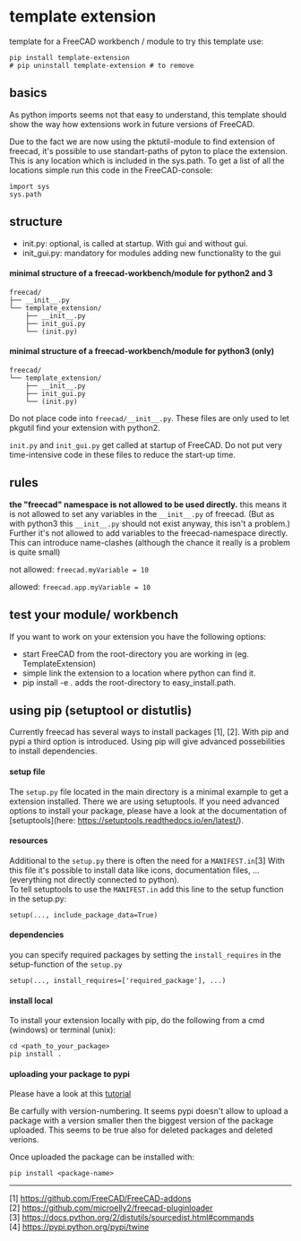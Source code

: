 # template extension
template for a FreeCAD workbench / module
to try this template use:
```
pip install template-extension
# pip uninstall template-extension # to remove
```

## basics
As python imports seems not that easy to understand, this template should show the way how extensions work in future versions of FreeCAD.

Due to the fact we are now using the pktutil-module to find extension of freecad, it's possible to use standart-paths of pyton to place the extension. This is any location which is included in the sys.path. To get a list of all the locations simple run this code in the FreeCAD-console:

```
ìmport sys
sys.path
```

## structure
- init.py: optional, is called at startup. With gui and without gui. <insert the exact use case>
- init_gui.py: mandatory for modules adding new functionality to the gui

#### minimal structure of a freecad-workbench/module for python2 and 3
```
freecad/
├── __init__.py
└── template_extension/
    ├── __init__.py
    ├── init_gui.py
    └── (init.py)
```

#### minimal structure of a freecad-workbench/module for python3 (only)
```
freecad/
└── template_extension/
    ├── __init__.py
    ├── init_gui.py
    └── (init.py)
```

Do not place code into `freecad/__init__.py`. These files are only used to let pkgutil find your extension with python2.

`init.py` and `init_gui.py` get called at startup of FreeCAD. Do not put very time-intensive code in these files to reduce the start-up time.

## rules

__the "freecad" namespace is not allowed to be used directly.__ this means it is not allowed to set any variables in the `__init__.py` of freecad. (But as with python3 this `__init__.py` should not exist anyway, this isn't a problem.)
Further it's not allowed to add variables to the freecad-namespace directly. This can introduce name-clashes (although the chance it really is a problem is quite small)

not allowed:
`freecad.myVariable = 10`

allowed:
`freecad.app.myVariable = 10`


## test your module/ workbench
If you want to work on your extension you have the following options:

- start FreeCAD from the root-directory you are working in (eg. TemplateExtension)
- simple link the extension to a location where python can find it.
- pip install -e . adds the root-directory to easy_install.path.

## using pip (setuptool or distutlis)
Currently freecad has several ways to install packages [1], [2]. With pip and pypi a third option is introduced. Using pip  will give advanced possebilities to install dependencies.

#### setup file
The `setup.py` file located in the main directory is a minimal example to get a extension installed. There we are using setuptools. If you need advanced options to install your package, please have a look at the documentation of [setuptools](here: https://setuptools.readthedocs.io/en/latest/).

#### resources
Additional to the `setup.py` there is often the need for a `MANIFEST.in`[3] With this file it's possible to install data like icons, documentation files, ... (everything not directly connected to python).  
To tell setuptools to use the `MANIFEST.in` add this line to the setup function in the setup.py:

```
setup(..., include_package_data=True)
```

#### dependencies
you can specify required packages by setting the `install_requires` in the setup-function of the `setup.py`  
```
setup(..., install_requires=['required_package'], ...)
```  

#### install local
To install your extension locally with pip, do the following from a cmd (windows) or terminal (unix):
```
cd <path_to_your_package>
pip install .
```

#### uploading your package to pypi
Please have a look at this [tutorial](https://pypi.python.org/pypi/twine)

Be carfully with version-numbering. It seems pypi doesn't allow to upload a package with a version smaller then the biggest version of the package uploaded. This seems to be true also for deleted packages and deleted verions.

Once uploaded the package can be installed with:
```
pip install <package-name>
```
--------------------------------------------------------------------------------

[1] https://github.com/FreeCAD/FreeCAD-addons  
[2] https://github.com/microelly2/freecad-pluginloader  
[3] https://docs.python.org/2/distutils/sourcedist.html#commands  
[4] https://pypi.python.org/pypi/twine
